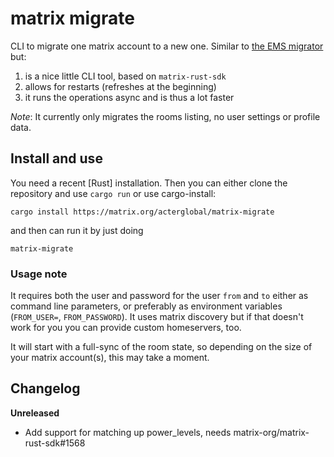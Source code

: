 # matrix migrate

CLI to migrate one matrix account to a new one. Similar to [the EMS migrator][ems tool] but:

1. is a nice little CLI tool, based on `matrix-rust-sdk`
2. allows for restarts (refreshes at the beginning)
3. it runs the operations async and is thus a lot faster

_Note_:
It currently only migrates the rooms listing, no user settings or profile data.

## Install and use

You need a recent [Rust] installation. Then you can either clone the repository
and use `cargo run` or use cargo-install:

```
cargo install https://matrix.org/acterglobal/matrix-migrate
```

and then can run it by just doing

```
matrix-migrate
```

### Usage note

It requires both the user and password for the user `from` and `to` either as
command line parameters, or preferably as environment variables (`FROM_USER=`,
`FROM_PASSWORD`). It uses matrix discovery but if that doesn't work for you
you can provide custom homeservers, too.

It will start with a full-sync of the room state, so depending on the size of
your matrix account(s), this may take a moment.

## Changelog

**Unreleased**

- Add support for matching up power_levels, needs matrix-org/matrix-rust-sdk#1568

[ems tool]: https://ems.element.io/tools/matrix-migration
